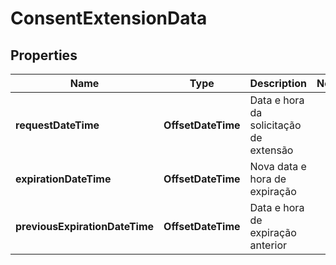 

# ConsentExtensionData


## Properties

| Name | Type | Description | Notes |
|------------ | ------------- | ------------- | -------------|
|**requestDateTime** | **OffsetDateTime** | Data e hora da solicitação de extensão |  |
|**expirationDateTime** | **OffsetDateTime** | Nova data e hora de expiração |  |
|**previousExpirationDateTime** | **OffsetDateTime** | Data e hora de expiração anterior |  |



